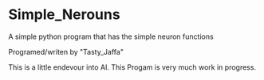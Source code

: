# Simple_Nerouns
A simple python program that has the simple neuron functions

Programed/writen by "Tasty_Jaffa"

This is a little endevour into AI. This Progam is very much work in progress.
